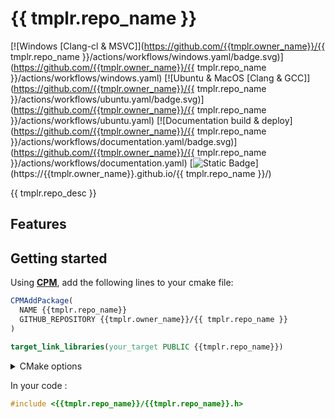 # {{ tmplr.repo_name }}

[![Windows [Clang-cl & MSVC]](https://github.com/{{tmplr.owner_name}}/{{ tmplr.repo_name }}/actions/workflows/windows.yaml/badge.svg)](https://github.com/{{tmplr.owner_name}}/{{ tmplr.repo_name }}/actions/workflows/windows.yaml)
[![Ubuntu & MacOS [Clang & GCC]](https://github.com/{{tmplr.owner_name}}/{{ tmplr.repo_name }}/actions/workflows/ubuntu.yaml/badge.svg)](https://github.com/{{tmplr.owner_name}}/{{ tmplr.repo_name }}/actions/workflows/ubuntu.yaml)
[![Documentation build & deploy](https://github.com/{{tmplr.owner_name}}/{{ tmplr.repo_name }}/actions/workflows/documentation.yaml/badge.svg)](https://github.com/{{tmplr.owner_name}}/{{ tmplr.repo_name }}/actions/workflows/documentation.yaml)
[![Static Badge](https://img.shields.io/badge/Documentation-blue?logo=readthedocs&logoColor=white&style=for-the-badge)](https://{{tmplr.owner_name}}.github.io/{{ tmplr.repo_name }}/)

{{ tmplr.repo_desc }}


## Features


## Getting started

Using **[CPM](https://github.com/cpm-cmake/)**, add the following lines to your cmake file:

```cmake
CPMAddPackage(
  NAME {{tmplr.repo_name}}
  GITHUB_REPOSITORY {{tmplr.owner_name}}/{{ tmplr.repo_name }}
)

target_link_libraries(your_target PUBLIC {{tmplr.repo_name}})
```

<details>
<summary> CMake options </summary>

| Options | Default | Description |
| ---: | :---: | :--- |
| `{{ tmplr.repo_name | CONSTANT_CASE }}_SKIP_DEPENDENCIES` | `true` in consumer mode, `false` otherwise | Disable automatic dependencies downloading with **[CPM](https://github.com/cpm-cmake/)** |
| `CPM_MY_DEPENDENCY_VERSION` | `true` in consumer mode, `false` otherwise | Override a dependency's version. Value must be a git tag, e.g `master`, `v3.12`, `1.0` |

</details>

In your code : 

```cpp
#include <{{tmplr.repo_name}}/{{tmplr.repo_name}}.h>
```

